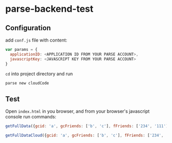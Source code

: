 parse-backend-test
==================

## Configuration

add `conf.js` file with content:
```javascript
var params = {
  applicationID: <APPLICATION ID FROM YOUR PARSE ACCOUNT>,
  javascriptKey: <JAVASCRIPT KEY FROM YOUR PARSE ACCOUNT>
}
```

```cd``` into project directory and run
```bash
parse new cloudCode
```

## Test

Open `index.html` in you browser, and from your browser's javascript console run commands:
```javascript
getFullData({gcid: 'a', gcFriends: ['b', 'c'], fFriends: ['234', '111']}).then(log, err)
```
```javascript
getFullDataCloud({gcid: 'a', gcFriends: ['b', 'c'], fFriends: ['234', '111']}, {success: log, error: err})
```

